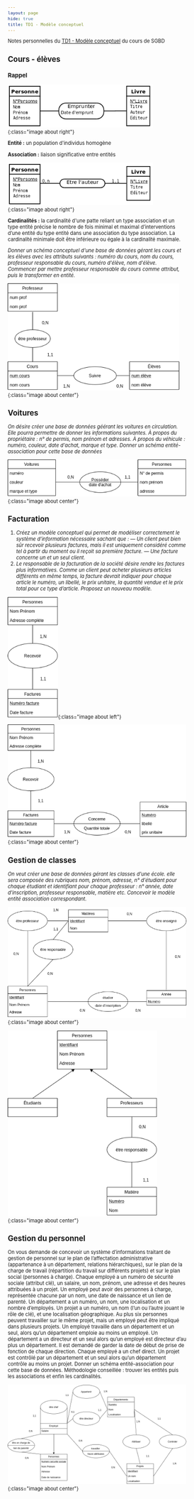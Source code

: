 ```yaml
---
layout: page
hide: true
title: TD1 - Modèle conceptuel
---
```

<script type="text/javascript" async
  src="https://cdn.mathjax.org/mathjax/latest/MathJax.js?config=TeX-MML-AM_CHTML">
</script>

Notes personnelles du [TD1 - Modèle conceptuel](https://moodle.bordeaux-inp.fr/pluginfile.php/49008/mod_resource/content/3/td1.pdf) du cours de SGBD

<style>
html {
 zoom: 0.80;
}
</style>

## Cours - élèves

### Rappel 

![entite](/assets/images/sgbd/fig2_04.png){:class="image about right"}

**Entité :** un population d'individus homogène 

**Association :** liaison significative entre entités



![cardinalite](/assets/images/sgbd/fig2_05.png){:class="image about right"}

**Cardinalités :** la cardinalité d'une patte reliant un type association et un type entité précise le nombre de fois minimal et maximal d’interventions d’une entité du type entité dans une association du type association. La cardinalité minimale doit être inférieure ou égale à la cardinalité maximale.



*Donner un schéma conceptuel d'une base de données gérant les cours et les
élèves avec les attributs suivants : numéro du cours, nom du cours, professeur
responsable du cours, numéro d'élève, nom d'élève. Commencer par mettre
professeur responsable du cours comme attribut, puis le transformer en entité.*

![eleve](/assets/images/sgbd/uml1.png){:class="image about center"}


## Voitures

*On désire créer une base de données géérant les voitures en circulation. Elle
  pourra permettre de donner les informations suivantes. À propos du
  propriétaire : n° de permis, nom prénom et adresses. À propos du véhicule :
  numéro, couleur, date d'achat, marque et type. Donner un schéma entité-association pour cette base de données* 

![voiture](/assets/images/sgbd/uml2.png){:class="image about center"}

## Facturation 

1. *Créez un modèle conceptuel qui permet de modéliser correctement le système d’information nécessaire sachant
que :
— Un client peut bien sûr recevoir plusieurs factures, mais il est uniquement considéré comme tel à partir
du moment ou il reçoit sa première facture.
— Une facture concerne un et un seul client.* 
2. *Le responsable de la facturation de la société désire rendre les factures plus informatives. Comme un client
peut acheter plusieurs articles différents en même temps, la facture devrait indiquer pour chaque article le
numéro, un libellé, le prix unitaire, la quantité vendue et le prix total pour ce type d’article.
Proposez un nouveau modèle.*

![facture1](/assets/images/sgbd/uml3.png){:class="image about left"}

![facture2](/assets/images/sgbd/uml4.png){:class="image about center"}

## Gestion de classes 

*On veut créer une base de données gérant les classes d'une école. elle sera
composée des rubriques nom, prénom, adresse, n° d'étudiant pour chaque étudiant
et identifiant pour chaque professeur : n° année, date d'inscription, professeur
responsable, matière etc. Concevoir le modèle entité association correspondant.*

![classes](/assets/images/sgbd/uml5.png){:class="image about center"}

![classes2](/assets/images/sgbd/uml6.png){:class="image about center"}


## Gestion du personnel

On vous demande de concevoir un système d’informations traitant de gestion de personnel sur le plan de
l’affectation administrative (appartenance à un département, relations hiérarchiques), sur le plan de la charge de
travail (répartition du travail sur différents projets) et sur le plan social (personnes à charge).
Chaque employé a un numéro de sécurité sociale (attribut clé), un salaire, un nom, prénom, une adresse et des
heures attribuées à un projet. Un employé peut avoir des personnes à charge, représentée chacune par un nom, une
date de naissance et un lien de parenté.
Un département a un numéro, un nom, une localisation et un nombre d’employés.
Un projet a un numéro, un nom (l’un ou l’autre jouant le rôle de clé), et une localisation géographique. Au plus
six personnes peuvent travailler sur le même projet, mais un employé peut être impliqué dans plusieurs projets.
Un employé travaille dans un département et un seul, alors qu’un département emploie au moins un employé. Un
département a un directeur et un seul alors qu’un employé est directeur d’au plus un département. Il est demandé
de garder la date de début de prise de fonction de chaque direction. Chaque employé a un chef direct. Un projet
est contrôlé par un département et un seul alors qu’un département contrôle au moins un projet.
Donner un schéma entité-association pour cette base de données.
Méthodologie conseillée : trouver les entités puis les associations et enfin les cardinalités.

![entreprise](/assets/images/sgbd/uml7.png){:class="image about center"}

